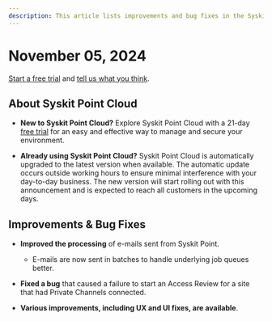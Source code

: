 ```yaml
---
description: This article lists improvements and bug fixes in the Syskit Point Cloud version 2024.5.69.02
---
```


# November 05, 2024

[Start a free trial](https://www.syskit.com/products/point/free-trial/) and [tell us what you think](https://www.syskit.com/company/contact-us/).

## About Syskit Point Cloud

* **New to Syskit Point Cloud?** Explore Syskit Point Cloud with a 21-day [free trial](https://www.syskit.com/products/point/free-trial/) for an easy and effective way to manage and secure your environment.

* **Already using Syskit Point Cloud?** Syskit Point Cloud is automatically upgraded to the latest version when available. The automatic update occurs outside working hours to ensure minimal interference with your day-to-day business. The new version will start rolling out with this announcement and is expected to reach all customers in the upcoming days.

## Improvements & Bug Fixes

* **Improved the processing** of e-mails sent from Syskit Point. 
  * E-mails are now sent in batches to handle underlying job queues better.

* **Fixed a bug** that caused a failure to start an Access Review for a site that had Private Channels connected. 

* **Various improvements, including UX and UI fixes, are available**.